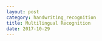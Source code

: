 ```yaml
---
layout: post
category: handwriting_recognition
title: Multilingual Recognition
date: 2017-10-29
---
```

